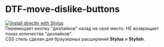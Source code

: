 # DTF-move-dislike-buttons
[![Install directly with Stylus](https://img.shields.io/badge/Install%20directly%20with-Stylus-00adad.svg)](https://github.com/TentacleTenticals/DTF-move-dislike-buttons/raw/main/style.user.css)<br/>
Перемещает кнопку "дизлайков" назад на своё место. НЕ возвращает показ количества "дизлайков".<br/>
CSS стиль сделан для браузерных расширений <b>Stylus</b> и <b>Stylish</b>.
